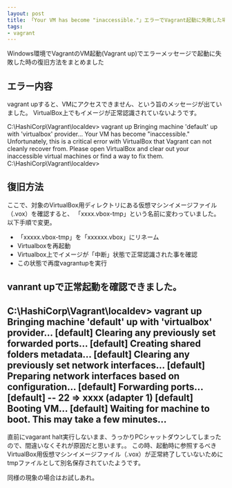 ```yaml
---
layout: post
title: 「Your VM has become "inaccessible."」エラーでVagrant起動に失敗した場合の復旧方法
tags: 
- vagrant
---
```

Windows環境でVagrantのVM起動(Vagrant up)でエラーメッセージで起動に失敗した時の復旧方法をまとめました
  
<!-- more -->

## エラー内容
vagrant upすると、VMにアクセスできません、という旨のメッセージが出ていました。
VirtualBox上でもイメージが正常認識されていないようです。
>
C:\HashiCorp\Vagrant\localdev> vagrant up
Bringing machine 'default' up with 'virtualbox' provider...
Your VM has become "inaccessible." Unfortunately, this is a critical error
with VirtualBox that Vagrant can not cleanly recover from. Please open VirtualBox
and clear out your inaccessible virtual machines or find a way to fix
them.
C:\HashiCorp\Vagrant\localdev> 


## 復旧方法
ここで、対象のVirtualBox用ディレクトリにある仮想マシンイメージファイル（.vox）を確認すると、
「xxxx.vbox-tmp」という名前に変わっていました。  
以下手順で変更。
- 「xxxxx.vbox-tmp」を「xxxxxx.vbox」にリネーム
- Virtualboxを再起動
- Virtualbox上でイメージが「中断」状態で正常認識された事を確認
- この状態で再度vagrantupを実行

vanrant upで正常起動を確認できました。
-----------------------------------------------------------------------
C:\HashiCorp\Vagrant\localdev> vagrant up
Bringing machine 'default' up with 'virtualbox' provider...
[default] Clearing any previously set forwarded ports...
[default] Creating shared folders metadata...
[default] Clearing any previously set network interfaces...
[default] Preparing network interfaces based on configuration...
[default] Forwarding ports...
[default] -- 22 =>  xxxx (adapter 1)
[default] Booting VM...
[default] Waiting for machine to boot. This may take a few minutes...
-----------------------------------------------------------------------

直前にvagarant halt実行しないまま、うっかりPCシャットダウンしてしまったので、間違いなくそれが原因だと思います。。
この時、起動時に参照するべきVirtualBox用仮想マシンイメージファイル（.vox）が正常終了していないためにtmpファイルとして別名保存されていたようです。

同様の現象の場合はお試しあれ。
